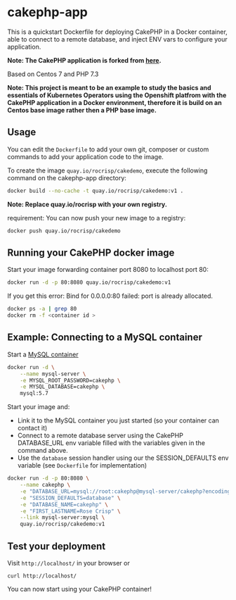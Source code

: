 
cakephp-app
======================

This is a quickstart Dockerfile for deploying CakePHP in a Docker container, able to connect to a remote database, and inject ENV vars to configure your application.

**Note: The CakePHP application is forked from [here](https://github.com/sclorg/cakephp-ex).**

Based on Centos 7 and PHP 7.3

**Note: This project is meant to be an example to study the basics and essentials of Kubernetes Operators using the Openshift platfrom with the CakePHP application in a Docker environment, therefore it is build on an Centos base image rather then a PHP base image.**

Usage
-----

You can edit the `Dockerfile` to add your own git, composer or custom commands to add your application code to the image.

To create the image `quay.io/rocrisp/cakedemo`, execute the following command on the cakephp-app directory:

```bash
docker build --no-cache -t quay.io/rocrisp/cakedemo:v1 .
```
**Note: Replace quay.io/rocrisp with your own registry.**


requirement: You can now push your new image to a registry:

```bash
docker push quay.io/rocrisp/cakedemo
```

Running your CakePHP docker image
-----------------------------------

Start your image forwarding container port 8080 to localhost port 80:

```bash
docker run -d -p 80:8080 quay.io/rocrisp/cakedemo:v1
```

If you get this error: Bind for 0.0.0.0:80 failed: port is already allocated.

```bash
docker ps -a | grep 80
docker rm -f <container id >
```

Example: Connecting to a MySQL container
-----------------------------------
Start a [MySQL container](https://hub.docker.com/_/mysql/) 

```bash
docker run -d \
	--name mysql-server \
	-e MYSQL_ROOT_PASSWORD=cakephp \
	-e MYSQL_DATABASE=cakephp \
	mysql:5.7
```

Start your image and:
* Link it to the MySQL container you just started (so your container can contact it)
* Connect to a remote database server using the CakePHP DATABASE_URL env variable filled with the variables given in the command above.
* Use the `database` session handler using our the SESSION_DEFAULTS env variable (see `Dockerfile` for implementation)

```bash
docker run -d -p 80:8080 \
	--name cakephp \
	-e "DATABASE_URL=mysql://root:cakephp@mysql-server/cakephp?encoding=utf8&timezone=UTC&cacheMetadata=true" \
	-e "SESSION_DEFAULTS=database" \
	-e "DATABASE_NAME=cakephp" \
	-e "FIRST_LASTNAME=Rose Crisp" \
	--link mysql-server:mysql \
	quay.io/rocrisp/cakedemo:v1
```

Test your deployment
--------------------------

Visit `http://localhost/` in your browser or 

	curl http://localhost/

You can now start using your CakePHP container!
